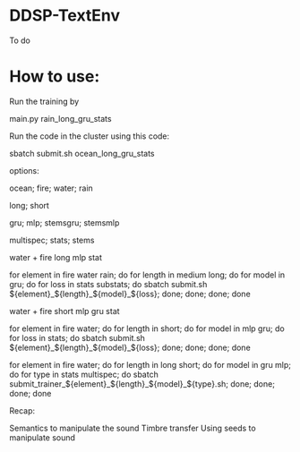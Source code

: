 # DDSP-TextEnv

To do

# How to use:

Run the training by

main.py rain_long_gru_stats

Run the code in the cluster using this code:

sbatch submit.sh ocean_long_gru_stats

options:

ocean; fire; water; rain

long; short

gru; mlp; stemsgru; stemsmlp

multispec; stats; stems

water + fire long mlp stat

for element in fire water rain; do for length in medium long; do for model in gru; do for loss in stats substats; do sbatch submit.sh ${element}_${length}_${model}_${loss}; done; done; done; done

water + fire short mlp gru stat

for element in fire water; do for length in short; do for model in mlp gru; do for loss in stats; do sbatch submit.sh ${element}_${length}_${model}_${loss}; done; done; done; done

for element in fire water; do for length in long short; do for model in gru mlp; do for type in stats multispec; do sbatch submit_trainer_${element}_${length}_${model}_${type}.sh; done; done; done; done

Recap:

Semantics to manipulate the sound
Timbre transfer
Using seeds to manipulate sound